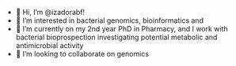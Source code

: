 - 👋 Hi, I’m @izadorabf!
- 👀 I’m interested in bacterial genomics, bioinformatics and 
- 🌱 I’m currently on my 2nd year PhD in Pharmacy, and I work with bacterial bioprospection investigating potential metabolic and antimicrobial activity
- 💞️ I’m looking to collaborate on genomics

